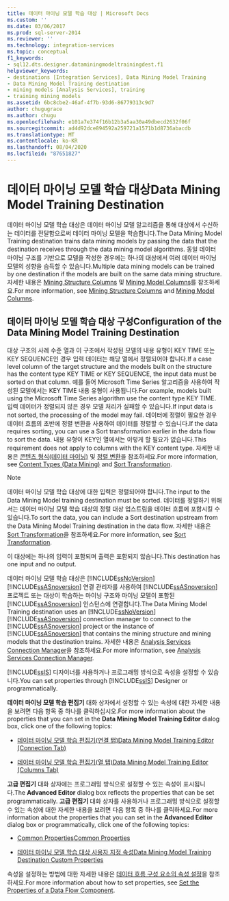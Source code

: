 ```yaml
---
title: 데이터 마이닝 모델 학습 대상 | Microsoft Docs
ms.custom: ''
ms.date: 03/06/2017
ms.prod: sql-server-2014
ms.reviewer: ''
ms.technology: integration-services
ms.topic: conceptual
f1_keywords:
- sql12.dts.designer.dataminingmodeltrainingdest.f1
helpviewer_keywords:
- destinations [Integration Services], Data Mining Model Training
- Data Mining Model Training destination
- mining models [Analysis Services], training
- training mining models
ms.assetid: 6bc8cbe2-46af-4f7b-93d6-86779313c9d7
author: chugugrace
ms.author: chugu
ms.openlocfilehash: e101a7e374f16b12b3a5aa30a49dbecd2632f06f
ms.sourcegitcommit: ad4d92dce894592a259721a1571b1d8736abacdb
ms.translationtype: MT
ms.contentlocale: ko-KR
ms.lasthandoff: 08/04/2020
ms.locfileid: "87651827"
---
```

# <a name="data-mining-model-training-destination"></a><span data-ttu-id="b6f3c-102">데이터 마이닝 모델 학습 대상</span><span class="sxs-lookup"><span data-stu-id="b6f3c-102">Data Mining Model Training Destination</span></span>
  <span data-ttu-id="b6f3c-103">데이터 마이닝 모델 학습 대상은 데이터 마이닝 모델 알고리즘을 통해 대상에서 수신하는 데이터를 전달함으로써 데이터 마이닝 모델을 학습합니다.</span><span class="sxs-lookup"><span data-stu-id="b6f3c-103">The Data Mining Model Training destination trains data mining models by passing the data that the destination receives through the data mining model algorithms.</span></span> <span data-ttu-id="b6f3c-104">동일 데이터 마이닝 구조를 기반으로 모델을 작성한 경우에는 하나의 대상에서 여러 데이터 마이닝 모델의 성향을 습득할 수 있습니다.</span><span class="sxs-lookup"><span data-stu-id="b6f3c-104">Multiple data mining models can be trained by one destination if the models are built on the same data mining structure.</span></span> <span data-ttu-id="b6f3c-105">자세한 내용은 [Mining Structure Columns](https://docs.microsoft.com/analysis-services/data-mining/mining-structure-columns) 및 [Mining Model Columns](https://docs.microsoft.com/analysis-services/data-mining/mining-model-columns)를 참조하세요.</span><span class="sxs-lookup"><span data-stu-id="b6f3c-105">For more information, see [Mining Structure Columns](https://docs.microsoft.com/analysis-services/data-mining/mining-structure-columns) and [Mining Model Columns](https://docs.microsoft.com/analysis-services/data-mining/mining-model-columns).</span></span>  
  
## <a name="configuration-of-the-data-mining-model-training-destination"></a><span data-ttu-id="b6f3c-106">데이터 마이닝 모델 학습 대상 구성</span><span class="sxs-lookup"><span data-stu-id="b6f3c-106">Configuration of the Data Mining Model Training Destination</span></span>  
 <span data-ttu-id="b6f3c-107">대상 구조의 사례 수준 열과 이 구조에서 작성된 모델의 내용 유형이 KEY TIME 또는 KEY SEQUENCE인 경우 입력 데이터는 해당 열에서 정렬되어야 합니다.</span><span class="sxs-lookup"><span data-stu-id="b6f3c-107">If a case level column of the target structure and the models built on the structure has the content type KEY TIME or KEY SEQUENCE, the input data must be sorted on that column.</span></span> <span data-ttu-id="b6f3c-108">예를 들어 Microsoft Time Series 알고리즘을 사용하여 작성된 모델에서는 KEY TIME 내용 유형이 사용됩니다.</span><span class="sxs-lookup"><span data-stu-id="b6f3c-108">For example, models built using the Microsoft Time Series algorithm use the content type KEY TIME.</span></span> <span data-ttu-id="b6f3c-109">입력 데이터가 정렬되지 않은 경우 모델 처리가 실패할 수 있습니다.</span><span class="sxs-lookup"><span data-stu-id="b6f3c-109">If input data is not sorted, the processing of the model may fail.</span></span> <span data-ttu-id="b6f3c-110">데이터에 정렬이 필요한 경우 데이터 흐름의 초반에 정렬 변환을 사용하여 데이터를 정렬할 수 있습니다.</span><span class="sxs-lookup"><span data-stu-id="b6f3c-110">If the data requires sorting, you can use a Sort transformation earlier in the data flow to sort the data.</span></span> <span data-ttu-id="b6f3c-111">내용 유형이 KEY인 열에서는 이렇게 할 필요가 없습니다.</span><span class="sxs-lookup"><span data-stu-id="b6f3c-111">This requirement does not apply to columns with the KEY content type.</span></span> <span data-ttu-id="b6f3c-112">자세한 내용은 [콘텐츠 형식&#40;데이터 마이닝&#41;](https://docs.microsoft.com/analysis-services/data-mining/content-types-data-mining) 및 [정렬 변환](transformations/sort-transformation.md)을 참조하세요.</span><span class="sxs-lookup"><span data-stu-id="b6f3c-112">For more information, see [Content Types &#40;Data Mining&#41;](https://docs.microsoft.com/analysis-services/data-mining/content-types-data-mining) and [Sort Transformation](transformations/sort-transformation.md).</span></span>  
  
> [!NOTE]  
>  <span data-ttu-id="b6f3c-113">데이터 마이닝 모델 학습 대상에 대한 입력은 정렬되어야 합니다.</span><span class="sxs-lookup"><span data-stu-id="b6f3c-113">The input to the Data Mining Model training destination must be sorted.</span></span> <span data-ttu-id="b6f3c-114">데이터를 정렬하기 위해서는 데이터 마이닝 모델 학습 대상의 정렬 대상 업스트림을 데이터 흐름에 포함시킬 수 있습니다.</span><span class="sxs-lookup"><span data-stu-id="b6f3c-114">To sort the data, you can include a Sort destination upstream from the Data Mining Model Training destination in the data flow.</span></span> <span data-ttu-id="b6f3c-115">자세한 내용은 [Sort Transformation](transformations/sort-transformation.md)을 참조하세요.</span><span class="sxs-lookup"><span data-stu-id="b6f3c-115">For more information, see [Sort Transformation](transformations/sort-transformation.md).</span></span>  
  
 <span data-ttu-id="b6f3c-116">이 대상에는 하나의 입력이 포함되며 출력은 포함되지 않습니다.</span><span class="sxs-lookup"><span data-stu-id="b6f3c-116">This destination has one input and no output.</span></span>  
  
 <span data-ttu-id="b6f3c-117">데이터 마이닝 모델 학습 대상은 [!INCLUDE[ssNoVersion](../../includes/ssnoversion-md.md)] [!INCLUDE[ssASnoversion](../../includes/ssasnoversion-md.md)] 연결 관리자를 사용하여 [!INCLUDE[ssASnoversion](../../includes/ssasnoversion-md.md)] 프로젝트 또는 대상이 학습하는 마이닝 구조와 마이닝 모델이 포함된 [!INCLUDE[ssASnoversion](../../includes/ssasnoversion-md.md)] 인스턴스에 연결합니다.</span><span class="sxs-lookup"><span data-stu-id="b6f3c-117">The Data Mining Model Training destination uses an [!INCLUDE[ssNoVersion](../../includes/ssnoversion-md.md)] [!INCLUDE[ssASnoversion](../../includes/ssasnoversion-md.md)] connection manager to connect to the [!INCLUDE[ssASnoversion](../../includes/ssasnoversion-md.md)] project or the instance of [!INCLUDE[ssASnoversion](../../includes/ssasnoversion-md.md)] that contains the mining structure and mining models that the destination trains.</span></span> <span data-ttu-id="b6f3c-118">자세한 내용은 [Analysis Services Connection Manager](../connection-manager/analysis-services-connection-manager.md)을 참조하세요.</span><span class="sxs-lookup"><span data-stu-id="b6f3c-118">For more information, see [Analysis Services Connection Manager](../connection-manager/analysis-services-connection-manager.md).</span></span>  
  
 <span data-ttu-id="b6f3c-119">[!INCLUDE[ssIS](../../includes/ssis-md.md)] 디자이너를 사용하거나 프로그래밍 방식으로 속성을 설정할 수 있습니다.</span><span class="sxs-lookup"><span data-stu-id="b6f3c-119">You can set properties through [!INCLUDE[ssIS](../../includes/ssis-md.md)] Designer or programmatically.</span></span>  
  
 <span data-ttu-id="b6f3c-120">**데이터 마이닝 모델 학습 편집기** 대화 상자에서 설정할 수 있는 속성에 대한 자세한 내용을 보려면 다음 항목 중 하나를 클릭하십시오.</span><span class="sxs-lookup"><span data-stu-id="b6f3c-120">For more information about the properties that you can set in the **Data Mining Model Training Editor** dialog box, click one of the following topics:</span></span>  
  
-   [<span data-ttu-id="b6f3c-121">데이터 마이닝 모델 학습 편집기&#40;연결 탭&#41;</span><span class="sxs-lookup"><span data-stu-id="b6f3c-121">Data Mining Model Training Editor &#40;Connection Tab&#41;</span></span>](../data-mining-model-training-editor-connection-tab.md)  
  
-   [<span data-ttu-id="b6f3c-122">데이터 마이닝 모델 학습 편집기&#40;열 탭&#41;</span><span class="sxs-lookup"><span data-stu-id="b6f3c-122">Data Mining Model Training Editor &#40;Columns Tab&#41;</span></span>](../data-mining-model-training-editor-columns-tab.md)  
  
 <span data-ttu-id="b6f3c-123">**고급 편집기** 대화 상자에는 프로그래밍 방식으로 설정할 수 있는 속성이 표시됩니다.</span><span class="sxs-lookup"><span data-stu-id="b6f3c-123">The **Advanced Editor** dialog box reflects the properties that can be set programmatically.</span></span> <span data-ttu-id="b6f3c-124">**고급 편집기** 대화 상자를 사용하거나 프로그래밍 방식으로 설정할 수 있는 속성에 대한 자세한 내용을 보려면 다음 항목 중 하나를 클릭하세요.</span><span class="sxs-lookup"><span data-stu-id="b6f3c-124">For more information about the properties that you can set in the **Advanced Editor** dialog box or programmatically, click one of the following topics:</span></span>  
  
-   [<span data-ttu-id="b6f3c-125">Common Properties</span><span class="sxs-lookup"><span data-stu-id="b6f3c-125">Common Properties</span></span>](../common-properties.md)  
  
-   [<span data-ttu-id="b6f3c-126">데이터 마이닝 모델 학습 대상 사용자 지정 속성</span><span class="sxs-lookup"><span data-stu-id="b6f3c-126">Data Mining Model Training Destination Custom Properties</span></span>](data-mining-model-training-destination-custom-properties.md)  
  
 <span data-ttu-id="b6f3c-127">속성을 설정하는 방법에 대한 자세한 내용은 [데이터 흐름 구성 요소의 속성 설정](set-the-properties-of-a-data-flow-component.md)을 참조하세요.</span><span class="sxs-lookup"><span data-stu-id="b6f3c-127">For more information about how to set properties, see [Set the Properties of a Data Flow Component](set-the-properties-of-a-data-flow-component.md).</span></span>  
  
  

